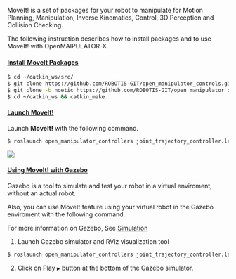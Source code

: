 MoveIt! is a set of packages for your robot to manipulate for Motion Planning, Manipulation, Inverse Kinematics, Control, 3D Perception and Collision Checking. 

The following instruction describes how to install packages and to use MoveIt! with OpenMAIPULATOR-X.

#### [Install MoveIt Packages](#install-moveit-packages)

```bash
$ cd ~/catkin_ws/src/
$ git clone https://github.com/ROBOTIS-GIT/open_manipulator_controls.git
$ git clone -b noetic https://github.com/ROBOTIS-GIT/open_manipulator_dependencies.git
$ cd ~/catkin_ws && catkin_make
```

#### [Launch MoveIt!](#launch-moveit) 

Launch **MoveIt!** with the following command.

```bash
$ roslaunch open_manipulator_controllers joint_trajectory_controller.launch sim:=false
```
  ![](/assets/images/platform/openmanipulator_x/moveit_launch.png)  

#### [Using MoveIt! with Gazebo](#using-moveit-with-gazebo)
Gazebo is a tool to simulate and test your robot in a virtual enviroment, without an actual robot.  

Also, you can use MoveIt feature using your virtual robot in the Gazebo enviroment with the following command.

For more information on Gazebo, See [Simulation](/docs/en/platform/openmanipulator_x/ros_simulation/)

1. Launch Gazebo simulator and RViz visualization tool
```bash
$ roslaunch open_manipulator_controllers joint_trajectory_controller.launch
```

2. Click on Play `▶` button at the bottom of the Gazebo simulator.